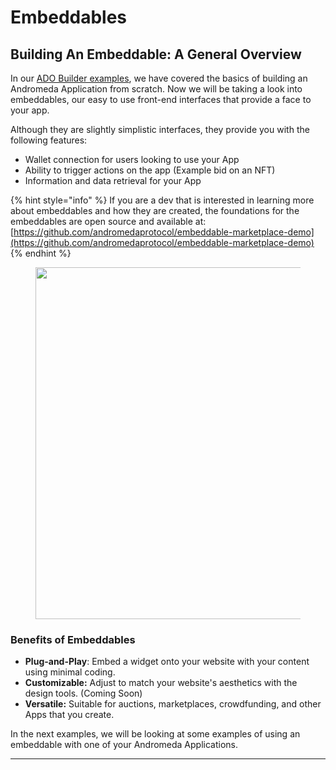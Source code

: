 # Embeddables

## Building An Embeddable: A General Overview <a href="#ok8t1bh7enzj" id="ok8t1bh7enzj"></a>

In our [ADO Builder examples](../../introduction/ado-builder.md), we have covered the basics of building an Andromeda Application from scratch. Now we will be taking a look into embeddables, our easy to use front-end interfaces that provide a face to your app.&#x20;

Although they are slightly simplistic interfaces, they provide you with the following features:

* Wallet connection for users looking to use your App
* Ability to trigger actions on the app (Example bid on an NFT)
* Information and data retrieval for your App

{% hint style="info" %}
&#x20;If you are a dev that is interested in learning more about embeddables and how they are created, the foundations for the embeddables are open source and available at: [https://github.com/andromedaprotocol/embeddable-marketplace-demo](https://github.com/andromedaprotocol/embeddable-marketplace-demo)
{% endhint %}

<figure><img src="../../.gitbook/assets/Screenshot 2023-10-09 at 9.13.22 AM.jpg" alt="" width="563"><figcaption></figcaption></figure>

### Benefits of Embeddables <a href="#wlwom5a2wigo" id="wlwom5a2wigo"></a>

* **Plug-and-Play**: Embed a widget onto your website with your content using minimal coding.
* **Customizable:** Adjust to match your website's aesthetics with the design tools. (Coming Soon)
* **Versatile:** Suitable for auctions, marketplaces, crowdfunding, and other Apps that you create.

In the next examples, we will be looking at some examples of using an embeddable with one of your Andromeda Applications.

***
